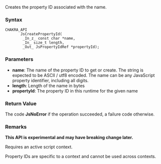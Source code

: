 Creates the property ID associated with the name.
### Syntax 
```
CHAKRA_API
       JsCreatePropertyId(
        _In_z_ const char *name,
        _In_ size_t length,
        _Out_ JsPropertyIdRef *propertyId);
```
### Parameters 
* __name__: The name of the property ID to get or create. The string is expected to be ASCII / utf8 encoded. The name can be any JavaScript property identifier, including all digits.
* __length__: Length of the name in bytes
* __propertyId__: The property ID in this runtime for the given name


### Return Value 
The code **JsNoError** if the operation succeeded, a failure code otherwise.

### Remarks 
**This API is experimental and may have breaking change later.**

Requires an active script context.

Property IDs are specific to a context and cannot be used across contexts.
